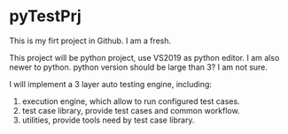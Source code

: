 # pyTestPrj

This is my firt project in Github. I am a fresh.

This project will be python project, use VS2019 as python editor. I am also newer to python. python version should be large than 3? I am not sure.

I will implement a 3 layer auto testing engine, including:
1. execution engine, which allow to run configured test cases.
2. test case library, provide test cases and common workflow.
3. utilities, provide tools need by test case library.

